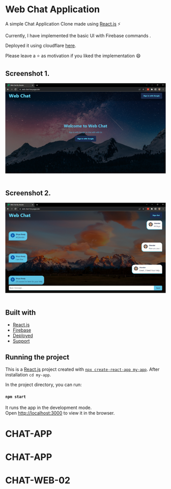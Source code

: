 # Web Chat Application 
A simple Chat Application Clone made using [React.js](https://react.dev/) ⚡

Currently, I have implemented the basic UI with Firebase commands .


Deployed it using cloudflare [here](https://web-chat-free.pages.dev/).

Please leave a ⭐ as motivation if you liked the implementation 😄


## Screenshot 1.
![Demo](./Screenshot%201.png)
<br />
<br />


## Screenshot 2.
![Demo](./Screenshot%202.png)
<br />
<br />

## Built with
* [React.js](https://react.dev/)
* [Firebase](https://console.firebase.google.com/)
* [Deployed](https://www.cloudflare.com/)
* [Support](https://github.com/jitenderji1137)


## Running the project
This is a [React.js](https://react.dev/) project created with [`npx create-react-app my-app`](https://www.npmjs.com/package/create-react-app).
After installation `cd my-app`.

In the project directory, you can run:

#### `npm start`

It runs the app in the development mode.<br />
Open [http://localhost:3000](http://localhost:3000) to view it in the browser. 
# CHAT-APP
# CHAT-APP
# CHAT-WEB-02
